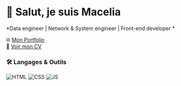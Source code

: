 # 👋 Salut, je suis Macelia
*Data engineer | Network & System engineer |  Front-end developer *

🌐 [Mon Portfolio]( https://macelia.github.io/MACELIA_SAIDOUNE.github.io/)  
📄 [Voir mon CV](CV_MACELIA-SAIDOUNE_L1.pdf)  

### 🛠 Langages & Outils
![HTML](https://img.shields.io/badge/HTML5-orange?logo=html5)
![CSS](https://img.shields.io/badge/CSS3-blue?logo=css3)
![JS](https://img.shields.io/badge/JavaScript-yellow?logo=javascript)

